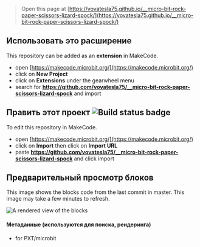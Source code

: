 
> Open this page at [https://vovatesla75.github.io/__micro-bit-rock-paper-scissors-lizard-spock/](https://vovatesla75.github.io/__micro-bit-rock-paper-scissors-lizard-spock/)

## Использовать это расширение

This repository can be added as an **extension** in MakeCode.

* open [https://makecode.microbit.org/](https://makecode.microbit.org/)
* click on **New Project**
* click on **Extensions** under the gearwheel menu
* search for **https://github.com/vovatesla75/__micro-bit-rock-paper-scissors-lizard-spock** and import

## Править этот проект ![Build status badge](https://github.com/vovatesla75/__micro-bit-rock-paper-scissors-lizard-spock/workflows/MakeCode/badge.svg)

To edit this repository in MakeCode.

* open [https://makecode.microbit.org/](https://makecode.microbit.org/)
* click on **Import** then click on **Import URL**
* paste **https://github.com/vovatesla75/__micro-bit-rock-paper-scissors-lizard-spock** and click import

## Предварительный просмотр блоков

This image shows the blocks code from the last commit in master.
This image may take a few minutes to refresh.

![A rendered view of the blocks](https://github.com/vovatesla75/__micro-bit-rock-paper-scissors-lizard-spock/raw/master/.github/makecode/blocks.png)

#### Метаданные (используются для поиска, рендеринга)

* for PXT/microbit
<script src="https://makecode.com/gh-pages-embed.js"></script><script>makeCodeRender("{{ site.makecode.home_url }}", "{{ site.github.owner_name }}/{{ site.github.repository_name }}");</script>
